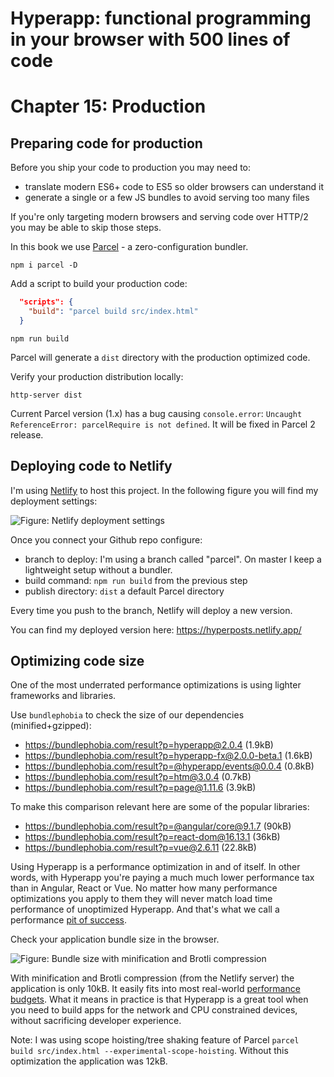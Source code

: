 # Hyperapp: functional programming in your browser with 500 lines of code
# Chapter 15: Production

## Preparing code for production

Before you ship your code to production you may need to:
* translate modern ES6+ code to ES5 so older browsers can understand it
* generate a single or a few JS bundles to avoid serving too many files

If you're only targeting modern browsers and serving code over HTTP/2 you may be able to skip those steps.

In this book we use [Parcel](https://parceljs.org/) - a zero-configuration bundler.

```
npm i parcel -D
```

Add a script to build your production code:
```json
  "scripts": {
    "build": "parcel build src/index.html"
  }
```
```npm run build```

Parcel will generate a ```dist``` directory with the production optimized code.

Verify your production distribution locally:
```
http-server dist
```

Current Parcel version (1.x) has a bug causing ```console.error```: ```Uncaught ReferenceError: parcelRequire is not defined```.
It will be fixed in Parcel 2 release.

## Deploying code to Netlify

I'm using [Netlify](https://www.netlify.com/) to host this project. In the following figure you will find my deployment settings:

![Figure: Netlify deployment settings](images/netlify.png)

Once you connect your Github repo configure:
* branch to deploy: I'm using a branch called "parcel". On master I keep a lightweight setup without a bundler.
* build command: ```npm run build``` from the previous step
* publish directory: ```dist``` a default Parcel directory

Every time you push to the branch, Netlify will deploy a new version.

You can find my deployed version here: https://hyperposts.netlify.app/

## Optimizing code size

One of the most underrated performance optimizations is using lighter frameworks and libraries.

Use ```bundlephobia``` to check the size of our dependencies (minified+gzipped):
* https://bundlephobia.com/result?p=hyperapp@2.0.4 (1.9kB)
* https://bundlephobia.com/result?p=hyperapp-fx@2.0.0-beta.1 (1.6kB)
* https://bundlephobia.com/result?p=@hyperapp/events@0.0.4 (0.8kB)
* https://bundlephobia.com/result?p=htm@3.0.4 (0.7kB)
* https://bundlephobia.com/result?p=page@1.11.6 (3.9kB)

To make this comparison relevant here are some of the popular libraries:
* https://bundlephobia.com/result?p=@angular/core@9.1.7 (90kB)
* https://bundlephobia.com/result?p=react-dom@16.13.1 (36kB)
* https://bundlephobia.com/result?p=vue@2.6.11 (22.8kB)

Using Hyperapp is a performance optimization in and of itself. In other words, with Hyperapp
you're paying a much much lower performance tax than in Angular, React or Vue. 
No matter how many performance optimizations you apply to them they will never match load time performance
of unoptimized Hyperapp. And that's what we call a performance [pit of success](https://blog.codinghorror.com/falling-into-the-pit-of-success/).

Check your application bundle size in the browser.

![Figure: Bundle size with minification and Brotli compression](images/bundlesize.png)

With minification and Brotli compression (from the Netlify server) the application is only 10kB. 
It easily fits into most real-world [performance budgets](https://web.dev/performance-budgets-101/). What it means in practice is
that Hyperapp is a great tool when you need to build apps for the network and CPU constrained devices, without 
sacrificing developer experience.

Note: I was using scope hoisting/tree shaking feature of Parcel ```parcel build src/index.html --experimental-scope-hoisting```.
Without this optimization the application was 12kB.

